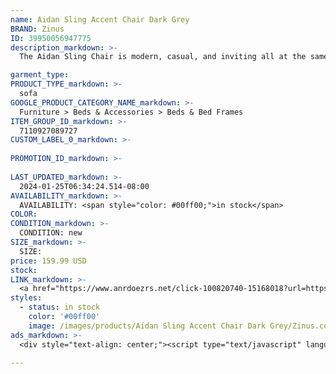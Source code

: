 ```yaml
---
name: Aidan Sling Accent Chair Dark Grey
BRAND: Zinus
ID: 39950056947775
description_markdown: >-
  The Aidan Sling Chair is modern, casual, and inviting all at the same time! A relaxed sling design and contemporary square frame gives you the extra dose of style you’re looking for. Its comfy cushioning is filled with shredded foam that molds to your shape when you take a seat. With an extra roomy design, you can curl up, stretch out, or kick back. Available in five stylish colors: oatmeal beige, dark grey, light grey, navy and black.

garment_type:
PRODUCT_TYPE_markdown: >-
  sofa
GOOGLE_PRODUCT_CATEGORY_NAME_markdown: >-
  Furniture > Beds & Accessories > Beds & Bed Frames
ITEM_GROUP_ID_markdown: >-
  7110927089727
CUSTOM_LABEL_0_markdown: >-
  
PROMOTION_ID_markdown: >-
  
LAST_UPDATED_markdown: >-
  2024-01-25T06:34:24.514-08:00
AVAILABILITY_markdown: >-
  AVAILABILITY: <span style="color: #00ff00;">in stock</span>
COLOR:
CONDITION_markdown: >-
  CONDITION: new
SIZE_markdown: >-
  SIZE: 
price: 159.99 USD
stock: 
LINK_markdown: >-
  <a href="https://www.anrdoezrs.net/click-100820740-15168018?url=https%3A%2F%2Fwww.zinus.com%2Fproducts%2Faidan-sling-accent-chair%3Fvariant%3D39950056947775" target="_blank" style="display: inline-block; padding: 10px 20px; font-size: 16px; text-align: center; text-decoration: none; cursor: pointer; border: 1px solid #3498db; color: #3498db; background-color: #fff; border-radius: 5px; transition: background-color 0.3s;">Go to Product</a>
styles:
  - status: in stock
    color: '#00ff00'
    image: /images/products/Aidan Sling Accent Chair Dark Grey/Zinus.com_AidanSlingAccentChair_DarkGrey.jpg
ads_markdown: >-
  <div style="text-align: center;"><script type="text/javascript" language="javascript" src="https://www.tkqlhce.com/placeholder-52290839?target=_top&mouseover=N"></script></div>

---
```

